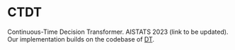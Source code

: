 # CTDT
Continuous-Time Decision Transformer. AISTATS 2023 (link to be updated). 
Our implementation builds on the codebase of [DT](https://github.com/kzl/decision-transformer).
